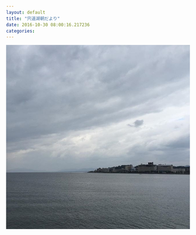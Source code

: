 ```yaml
---
layout: default
title: "宍道湖朝だより"
date: 2016-10-30 08:00:16.217236
categories: 
---
```


![](/assets/images/201610/14718041_1202849916456040_2781892580097392640_n.jpg)


